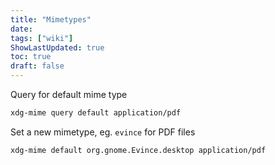 ```yaml
---
title: "Mimetypes"
date: 
tags: ["wiki"]
ShowLastUpdated: true
toc: true
draft: false
---
```



Query for default mime type 

```sh
xdg-mime query default application/pdf
```

Set a new mimetype, eg. `evince` for PDF files

```sh
xdg-mime default org.gnome.Evince.desktop application/pdf
```






